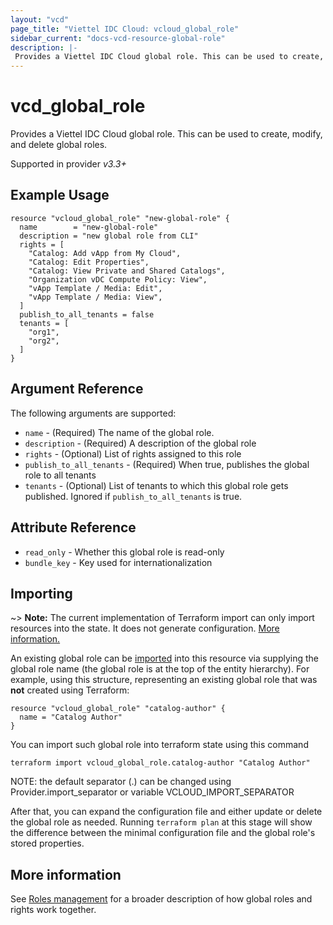 ```yaml
---
layout: "vcd"
page_title: "Viettel IDC Cloud: vcloud_global_role"
sidebar_current: "docs-vcd-resource-global-role"
description: |-
 Provides a Viettel IDC Cloud global role. This can be used to create, modify, and delete global roles.
---
```


# vcd\_global\_role

Provides a Viettel IDC Cloud global role. This can be used to create, modify, and delete global roles.

Supported in provider *v3.3+*

## Example Usage

```hcl
resource "vcloud_global_role" "new-global-role" {
  name        = "new-global-role"
  description = "new global role from CLI"
  rights = [
    "Catalog: Add vApp from My Cloud",
    "Catalog: Edit Properties",
    "Catalog: View Private and Shared Catalogs",
    "Organization vDC Compute Policy: View",
    "vApp Template / Media: Edit",
    "vApp Template / Media: View",
  ]
  publish_to_all_tenants = false
  tenants = [
    "org1",
    "org2",
  ]
}
```

## Argument Reference

The following arguments are supported:

* `name` - (Required) The name of the global role.
* `description` - (Required) A description of the global role
* `rights` - (Optional) List of rights assigned to this role
* `publish_to_all_tenants` - (Required) When true, publishes the global role to all tenants
* `tenants` - (Optional) List of tenants to which this global role gets published. Ignored if `publish_to_all_tenants` is true.

## Attribute Reference

* `read_only` - Whether this global role is read-only
* `bundle_key` - Key used for internationalization

## Importing

~> **Note:** The current implementation of Terraform import can only import resources into the state. It does not generate
configuration. [More information.][docs-import]

An existing global role can be [imported][docs-import] into this resource via supplying the global role name (the global
role is at the top of the entity hierarchy).
For example, using this structure, representing an existing global role that was **not** created using Terraform:

```hcl
resource "vcloud_global_role" "catalog-author" {
  name = "Catalog Author"
}
```

You can import such global role into terraform state using this command

```
terraform import vcloud_global_role.catalog-author "Catalog Author"
```

NOTE: the default separator (.) can be changed using Provider.import_separator or variable VCLOUD_IMPORT_SEPARATOR

[docs-import]:https://www.terraform.io/docs/import/

After that, you can expand the configuration file and either update or delete the global role as needed. Running `terraform plan`
at this stage will show the difference between the minimal configuration file and the global role's stored properties.

## More information

See [Roles management](/providers/vmware/vcd/latest/docs/guides/roles_management) for a broader description of how global roles and
rights work together.
